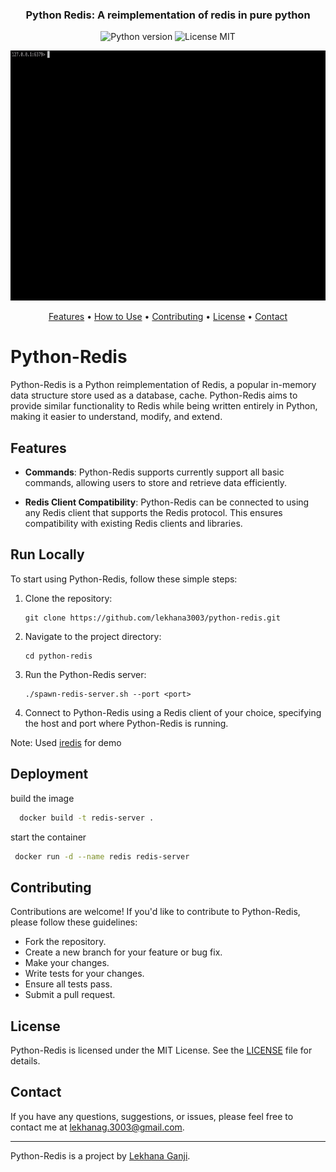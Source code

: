 

<h3 align="center">Python Redis: A reimplementation of redis in pure python</h3>

<p align="center">

[//]: # (<a href="https://github.com/laixintao/iredis/actions"><img src="https://github.com/laixintao/iredis/workflows/Test/badge.svg" alt="Github Action"></a>)

[//]: # (<a href="https://badge.fury.io/py/iredis"><img src="https://badge.fury.io/py/iredis.svg" alt="PyPI version"></a>)
   
[//]: # (<a href="https://pepy.tech/project/iredis"><img src="https://pepy.tech/badge/iredis" alt="Download stats"></a>)
</p>
<p align="center">
      <img src="https://badgen.net/badge/python/3.8%20%7C%203.9%20%7C%203.10%20%7C%203.11" alt="Python version">
 <img src="https://img.shields.io/badge/License-MIT-green.svg" alt="License MIT">
      
</p>
<p align="center">
    <img src="./resources/demo2.gif" width="800" height="400" alt="demo">
</p>
<p align="center">
    <a href="#features">Features</a> •
    <a href="#how-to-use">How to Use</a> •
    <a href="#contributing">Contributing</a> •
    <a href="#license">License</a> •
    <a href="#contact">Contact</a>

</p>

# Python-Redis 

Python-Redis is a Python reimplementation of Redis, a popular in-memory data structure store used as a database, cache. Python-Redis aims to provide similar functionality to Redis while being written entirely in Python, making it easier to understand, modify, and extend.

## Features

- **Commands**: Python-Redis supports currently support all basic commands, allowing users to store and retrieve data efficiently.

- **Redis Client Compatibility**: Python-Redis can be connected to using any Redis client that supports the Redis protocol. This ensures compatibility with existing Redis clients and libraries.

## Run Locally

To start using Python-Redis, follow these simple steps:

1. Clone the repository:
   ```
   git clone https://github.com/lekhana3003/python-redis.git
   ```

2. Navigate to the project directory:
   ```
   cd python-redis
   ```

3. Run the Python-Redis server:
   ```
   ./spawn-redis-server.sh --port <port>
   ```

4. Connect to Python-Redis using a Redis client of your choice, specifying the host and port where Python-Redis is running.

Note: Used [iredis](https://github.com/laixintao/iredis) for demo 

## Deployment

build the image

```bash
  docker build -t redis-server .
```
start the container

```bash
 docker run -d --name redis redis-server
```

## Contributing

Contributions are welcome! If you'd like to contribute to Python-Redis, please follow these guidelines:

- Fork the repository.
- Create a new branch for your feature or bug fix.
- Make your changes.
- Write tests for your changes.
- Ensure all tests pass.
- Submit a pull request.

## License

Python-Redis is licensed under the MIT License. See the [LICENSE](LICENSE) file for details.

## Contact

If you have any questions, suggestions, or issues, please feel free to contact me at [lekhanag.3003@gmail.com](mailto:lekhanag.3003@gmail.com).

---

Python-Redis is a project by [Lekhana Ganji](https://github.com/lekhana3003).
